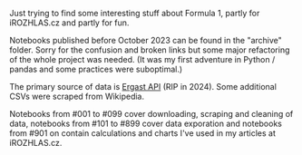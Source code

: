 Just trying to find some interesting stuff about Formula 1, partly for iROZHLAS.cz and partly for fun.

Notebooks published before October 2023 can be found in the "archive" folder. Sorry for the confusion and broken links but some major refactoring of the whole project was needed. (It was my first adventure in Python / pandas and some practices were suboptimal.)

The primary source of data is [Ergast API](http://ergast.com/mrd/) (RIP in 2024). Some additional CSVs were scraped from Wikipedia.

Notebooks from #001 to #099 cover downloading, scraping and cleaning of data, notebooks from #101 to #899 cover data exporation and notebooks from #901 on contain calculations and charts I've used in my articles at iROZHLAS.cz.